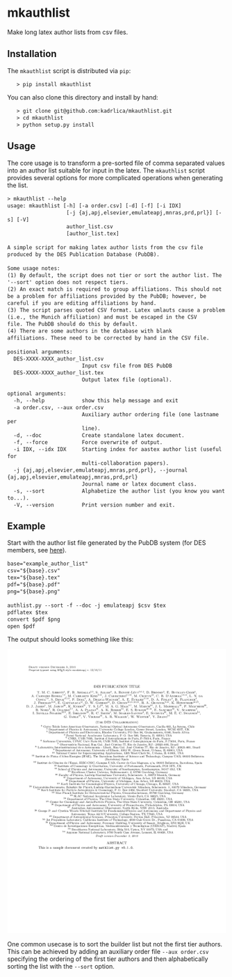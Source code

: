 mkauthlist
==========
Make long latex author lists from csv files.

Installation
------------

The ``mkauthlist`` script is distributed via ``pip``:

```text
   > pip install mkauthlist
```

You can also clone this directory and install by hand:

```text
   > git clone git@github.com:kadrlica/mkauthlist.git
   > cd mkauthlist
   > python setup.py install
```

Usage
-----

The core usage is to transform a pre-sorted file of comma separated values into an author list suitable for input in the latex. The ``mkauthlist`` script provides several options for more complicated operations when generating the list.

```text
> mkauthlist --help
usage: mkauthlist [-h] [-a order.csv] [-d] [-f] [-i IDX]
                   [-j {aj,apj,elsevier,emulateapj,mnras,prd,prl}] [-s] [-V]
                   author_list.csv
                   [author_list.tex]
 
A simple script for making latex author lists from the csv file
produced by the DES Publication Database (PubDB).
 
Some usage notes:
(1) By default, the script does not tier or sort the author list. The
'--sort' option does not respect tiers.
(2) An exact match is required to group affiliations. This should not
be a problem for affiliations provided by the PubDB; however, be
careful if you are editing affiliations by hand.
(3) The script parses quoted CSV format. Latex umlauts cause a problem
(i.e., the Munich affiliation) and must be escaped in the CSV
file. The PubDB should do this by default.
(4) There are some authors in the database with blank
affiliations. These need to be corrected by hand in the CSV file.
 
positional arguments:
  DES-XXXX-XXXX_author_list.csv
                        Input csv file from DES PubDB
  DES-XXXX-XXXX_author_list.tex
                        Output latex file (optional).
 
optional arguments:
  -h, --help            show this help message and exit
  -a order.csv, --aux order.csv
                        Auxiliary author ordering file (one lastname per
                        line).
  -d, --doc             Create standalone latex document.
  -f, --force           Force overwrite of output.
  -i IDX, --idx IDX     Starting index for aastex author list (useful for
                        multi-collaboration papers).
  -j {aj,apj,elsevier,emulateapj,mnras,prd,prl}, --journal {aj,apj,elsevier,emulateapj,mnras,prd,prl}
                        Journal name or latex document class.
  -s, --sort            Alphabetize the author list (you know you want to...).
  -V, --version         Print version number and exit.
```

Example
-------
Start with the author list file generated by the PubDB system (for DES members, see [here](http://dbweb6.fnal.gov:8080/DESPub/app/PB/pub/author_list/DES-2015-0109_author_list.csv?pubid=109)).

```text
base="example_author_list"
csv="${base}.csv" 
tex="${base}.tex" 
pdf="${base}.pdf" 
png="${base}.png" 
 
authlist.py --sort -f --doc -j emulateapj $csv $tex 
pdflatex $tex 
convert $pdf $png
open $pdf
```

The output should looks something like this:

![](data/example_author_list.png)

One common usecase is to sort the builder list but not the first tier authors. This can be achieved by adding an auxiliary order file ``--aux order.csv`` specifying the ordering of the first tier authors and then alphabetically sorting the list with the ``--sort`` option.
